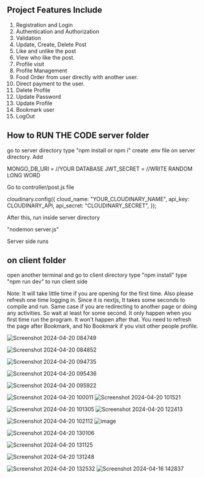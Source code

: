 Project Features Include
-------------------------
1. Registration and Login
2. Authentication and Authorization
3. Validation
4. Update, Create, Delete Post
5. Like and unlike the post
6. View who like the post.
7. Profile visit
8. Profile Management
9. Food Order from user directly with another user.
10. Direct payment to the user.
11. Delete Profile
12. Update Password
13. Update Profile
14. Bookmark user
15. LogOut

How to RUN THE CODE
server folder
-------------
go to server directory
type "npm install or npm i"
create .env file on server directory. Add

  MONGO_DB_URI = //YOUR DATABASE
  JWT_SECRET = //WRITE RANDOM LONG WORD

Go to controller/post.js file

  cloudinary.config({
    cloud_name: "YOUR_CLOUDINARY_NAME",
    api_key: CLOUDINARY_API,
    api_secret: "CLOUDINARY_SECRET",
  });

After this, run inside server directory

  "nodemon server.js" 
  
Server side runs

on client folder
----------------
open another terminal and go to client directory
type "npm install"
type "npm run dev" to run client side


Note: It will take little time if you are opening for the first time. Also please refresh one time logging in. Since it is nextjs, It takes some seconds to compile and run. Same case if you are redirecting to another page or doing any activities. So wait at least for some second. It only happen when you first time run the program. It won't happen after that. You need to refresh the page after Bookmark, and No Bookmark if you visit other people profile.


![Screenshot 2024-04-20 084749](https://github.com/amshuDhungel/TiffinBox-FYP/assets/96327878/cb712540-f2cb-4eb9-a995-af83b1fcd10c)

![Screenshot 2024-04-20 084852](https://github.com/amshuDhungel/TiffinBox-FYP/assets/96327878/6cbe6a70-01c0-4400-941d-721e0955ce0d)

![Screenshot 2024-04-20 094735](https://github.com/amshuDhungel/TiffinBox-FYP/assets/96327878/214773a6-c68b-416c-b943-e70c7f021a7d)

![Screenshot 2024-04-20 095436](https://github.com/amshuDhungel/TiffinBox-FYP/assets/96327878/0e6a20f5-5a10-4267-b73a-01b364e8dd7e)

![Screenshot 2024-04-20 095922](https://github.com/amshuDhungel/TiffinBox-FYP/assets/96327878/d5565074-d596-4f77-b341-f60d04ae0028)

![Screenshot 2024-04-20 100011](https://github.com/amshuDhungel/TiffinBox-FYP/assets/96327878/6e0a2916-f3f5-454a-80b9-4589d747a87e)
![Screenshot 2024-04-20 101521](https://github.com/amshuDhungel/TiffinBox-FYP/assets/96327878/c873c320-ead7-47e5-9fc6-5da457d4f447)



![Screenshot 2024-04-20 101305](https://github.com/amshuDhungel/TiffinBox-FYP/assets/96327878/906ffd77-8301-46dd-a5e0-67934994c1e0)
![Screenshot 2024-04-20 122413](https://github.com/amshuDhungel/TiffinBox-FYP/assets/96327878/a5e6de0d-b175-429e-a383-335bbab6d326)


![Screenshot 2024-04-20 102112](https://github.com/amshuDhungel/TiffinBox-FYP/assets/96327878/ef951b05-f8db-4981-9b6c-382b4c65c357)
![image](https://github.com/amshuDhungel/TiffinBox-FYP/assets/96327878/065bbc4f-f022-4a58-8a12-d4bc19776f3c)

![Screenshot 2024-04-20 130106](https://github.com/amshuDhungel/TiffinBox-FYP/assets/96327878/ebb2c0d3-f34e-4af8-95fc-3222356388b2)

![Screenshot 2024-04-20 131125](https://github.com/amshuDhungel/TiffinBox-FYP/assets/96327878/5491187c-4ba3-473e-a5a0-c0c4d4dd5ed7)

![Screenshot 2024-04-20 131248](https://github.com/amshuDhungel/TiffinBox-FYP/assets/96327878/7a68e099-db9f-47b4-8b63-d60011bfec22)

![Screenshot 2024-04-20 132532](https://github.com/amshuDhungel/TiffinBox-FYP/assets/96327878/c2a3d8f1-31ea-413e-84e3-3543a9dd4ea6)
![Screenshot 2024-04-16 142837](https://github.com/amshuDhungel/TiffinBox-FYP/assets/96327878/789eec38-5a91-4632-a605-63051b0879fa)
